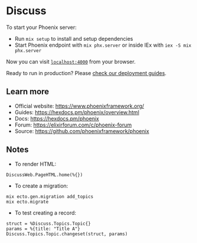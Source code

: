 # Discuss

To start your Phoenix server:

  * Run `mix setup` to install and setup dependencies
  * Start Phoenix endpoint with `mix phx.server` or inside IEx with `iex -S mix phx.server`

Now you can visit [`localhost:4000`](http://localhost:4000) from your browser.

Ready to run in production? Please [check our deployment guides](https://hexdocs.pm/phoenix/deployment.html).

## Learn more

  * Official website: https://www.phoenixframework.org/
  * Guides: https://hexdocs.pm/phoenix/overview.html
  * Docs: https://hexdocs.pm/phoenix
  * Forum: https://elixirforum.com/c/phoenix-forum
  * Source: https://github.com/phoenixframework/phoenix

## Notes

* To render HTML:
```
DiscussWeb.PageHTML.home(%{})
```

* To create a migration:
```
mix ecto.gen.migration add_topics
mix ecto.migrate
```

* To test creating a record:
```
struct = %Discuss.Topics.Topic{}
params = %{title: "Title A"}
Discuss.Topics.Topic.changeset(struct, params)
```
